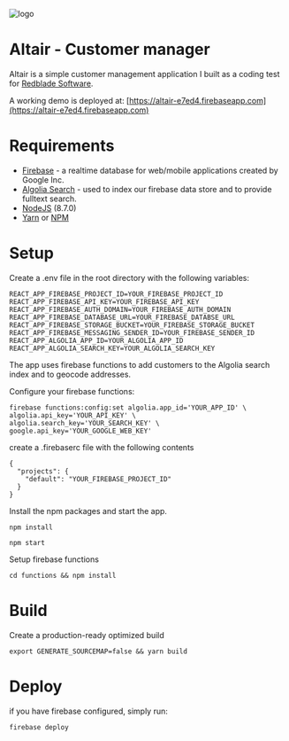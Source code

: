 ![logo](https://rawgit.com/muneebs/altair/master/src/assets/logo.svg)
# Altair - Customer manager

Altair is a simple customer management application I built as a coding test for [Redblade Software](http://www.redblade.io).

A working demo is deployed at: [https://altair-e7ed4.firebaseapp.com](https://altair-e7ed4.firebaseapp.com)

# Requirements
- [Firebase](https://firebase.google.com) - a realtime database for web/mobile applications created by Google Inc.
- [Algolia Search](https://algolia.com) - used to index our firebase data store and to provide fulltext search.
- [NodeJS](https://www.nodejs.org) (8.7.0)
- [Yarn](https://yarnpkg.com) or [NPM](https://www.npmjs.com/)


# Setup
Create a .env file in the root directory with the following variables:

```
REACT_APP_FIREBASE_PROJECT_ID=YOUR_FIREBASE_PROJECT_ID
REACT_APP_FIREBASE_API_KEY=YOUR_FIREBASE_API_KEY
REACT_APP_FIREBASE_AUTH_DOMAIN=YOUR_FIREBASE_AUTH_DOMAIN
REACT_APP_FIREBASE_DATABASE_URL=YOUR_FIREBASE_DATABSE_URL
REACT_APP_FIREBASE_STORAGE_BUCKET=YOUR_FIREBASE_STORAGE_BUCKET
REACT_APP_FIREBASE_MESSAGING_SENDER_ID=YOUR_FIREBASE_SENDER_ID
REACT_APP_ALGOLIA_APP_ID=YOUR_ALGOLIA_APP_ID
REACT_APP_ALGOLIA_SEARCH_KEY=YOUR_ALGOLIA_SEARCH_KEY
```

The app uses firebase functions to add customers to the Algolia search index and to geocode addresses.

Configure your firebase functions:

```
firebase functions:config:set algolia.app_id='YOUR_APP_ID' \
algolia.api_key='YOUR_API_KEY' \
algolia.search_key='YOUR_SEARCH_KEY' \
google.api_key='YOUR_GOOGLE_WEB_KEY'
```

create a .firebaserc file with the following contents

```
{
  "projects": {
    "default": "YOUR_FIREBASE_PROJECT_ID"
  }
}
```

Install the npm packages and start the app.

```
npm install
```

```
npm start
```

Setup firebase functions

```
cd functions && npm install
```

# Build

Create a production-ready optimized build

```
export GENERATE_SOURCEMAP=false && yarn build
```

# Deploy

if you have firebase configured, simply run:

```
firebase deploy
```

